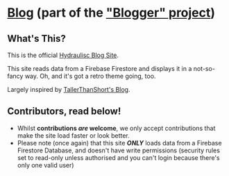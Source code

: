 # [Blog](https://blog.hydraulisc.net) (part of the ["Blogger" project](https://github.com/Hydraulisc/Blogger))

## What's This?

This is the official [Hydraulisc Blog Site](https://blog.hydraulisc.net).

This site reads data from a Firebase Firestore and displays it in a not-so-fancy way. Oh, and it's got a retro theme going, too.

Largely inspired by [TallerThanShort's Blog](https://tallerthanshort.is-a.dev/blog).

## Contributors, read below!

- Whilst **contributions _are_ welcome**, we only accept contributions that make the site load faster or look better.
- Please note (once again) that this site ***ONLY*** loads data from a Firebase Firestore Database, and doesn't have write permissions (security rules set to read-only unless authorised and you can't login because there's only one valid user)
<!-- TO-DO: Add missing entries -->
